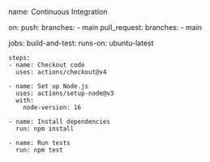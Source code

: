 name: Continuous Integration

on:
  push:
    branches:
      - main
  pull_request:
    branches:
      - main

jobs:
  build-and-test:
    runs-on: ubuntu-latest

    steps:
    - name: Checkout code
      uses: actions/checkout@v4

    - name: Set up Node.js
      uses: actions/setup-node@v3
      with:
        node-version: 16

    - name: Install dependencies
      run: npm install

    - name: Run tests
      run: npm test